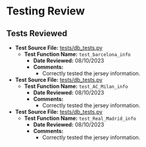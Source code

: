 # Testing Review

## Tests Reviewed

- **Test Source File:** [tests/db_tests.py](../../tests/db_tests.py)
  - **Test Function Name:** `test_barcelona_info` 
    - **Date Reviewed:** 08/10/2023
    - **Comments:**
      - Correctly tested the jersey information. 
- **Test Source File:** [tests/db_tests.py](../../tests/db_tests.py)
  - **Test Function Name:** `test_AC_Milan_info` 
    - **Date Reviewed:** 08/10/2023
    - **Comments:**
      - Correctly tested the jersey information. 
- **Test Source File:** [tests/db_tests.py](../../tests/db_tests.py)
  - **Test Function Name:** `test_Real_Madrid_info` 
    - **Date Reviewed:** 08/10/2023
    - **Comments:**
      - Correctly tested the jersey information. 